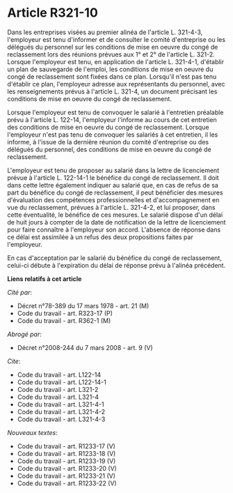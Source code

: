 # Article R321-10

Dans les entreprises visées au premier alinéa de l'article L. 321-4-3, l'employeur est tenu d'informer et de consulter le
comité d'entreprise ou les délégués du personnel sur les conditions de mise en oeuvre du congé de reclassement lors des
réunions prévues aux 1° et 2° de l'article L. 321-2. Lorsque l'employeur est tenu, en application de l'article L. 321-4-1,
d'établir un plan de sauvegarde de l'emploi, les conditions de mise en oeuvre du congé de reclassement sont fixées dans ce
plan. Lorsqu'il n'est pas tenu d'établir ce plan, l'employeur adresse aux représentants du personnel, avec les renseignements
prévus à l'article L. 321-4, un document précisant les conditions de mise en oeuvre du congé de reclassement.

Lorsque l'employeur est tenu de convoquer le salarié à l'entretien préalable prévu à l'article L. 122-14, l'employeur
l'informe au cours de cet entretien des conditions de mise en oeuvre du congé de reclassement. Lorsque l'employeur n'est pas
tenu de convoquer les salariés à cet entretien, il les informe, à l'issue de la dernière réunion du comité d'entreprise ou
des délégués du personnel, des conditions de mise en oeuvre du congé de reclassement.

L'employeur est tenu de proposer au salarié dans la lettre de licenciement prévue à l'article L. 122-14-1 le bénéfice du
congé de reclassement. Il doit dans cette lettre également indiquer au salarié que, en cas de refus de sa part du bénéfice du
congé de reclassement, il peut bénéficier des mesures d'évaluation des compétences professionnelles et d'accompagnement en
vue du reclassement, prévues à l'article L. 321-4-2, et lui proposer, dans cette éventualité, le bénéfice de ces mesures. Le
salarié dispose d'un délai de huit jours à compter de la date de notification de la lettre de licenciement pour faire
connaître à l'employeur son accord. L'absence de réponse dans ce délai est assimilée à un refus des deux propositions faites
par l'employeur.

En cas d'acceptation par le salarié du bénéfice du congé de reclassement, celui-ci débute à l'expiration du délai de réponse
prévu à l'alinéa précédent.

**Liens relatifs à cet article**

_Cité par_:

  - Décret n°78-389 du 17 mars 1978 - art. 21 (M)
  - Code du travail - art. R323-17 (P)
  - Code du travail - art. R362-1 (M)

_Abrogé par_:

  - Décret n°2008-244 du 7 mars 2008 - art. 9 (V)

_Cite_:

  - Code du travail - art. L122-14
  - Code du travail - art. L122-14-1
  - Code du travail - art. L321-2
  - Code du travail - art. L321-4
  - Code du travail - art. L321-4-1
  - Code du travail - art. L321-4-2
  - Code du travail - art. L321-4-3

_Nouveaux textes_:

  - Code du travail - art. R1233-17 (V)
  - Code du travail - art. R1233-18 (V)
  - Code du travail - art. R1233-19 (V)
  - Code du travail - art. R1233-20 (V)
  - Code du travail - art. R1233-21 (V)
  - Code du travail - art. R1233-22 (V)
